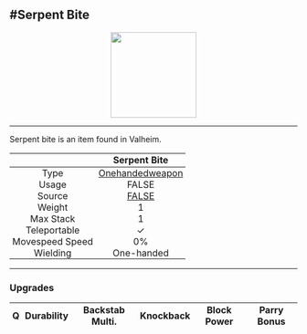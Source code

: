 <meta property="og:title" content="Serpent Bite - MoreValheim" /><meta property="og:type" content="website" /><meta property="og:image" content="/assets/serpent_bite.png" /><meta property="og:description" content="Serpent Bite is an item found in Valheim." /><meta name="theme-color" content="#546D78"><meta name="twitter:card" content="summary_large_image">
#Serpent Bite
-------------
<style>img {width:20px;}.tb {width:150px;display: block;margin-left: auto;margin-right: auto;}</style>

<style>.md-typeset table:not([class]) th:not([align]) {min-width:unset!important;}</style>
<style>td{padding:0em 0.3em!important;text-align:center!important;border-left:.05rem solid var(--md-default-fg-color--lightest)}</style>

<style>th{padding:0.1em 0.3em!important;text-align:center!important;font-weight:bold}</style>

<style>pre{text-align:right!important}</style>
<style>table tr td:first-child {border-left: 0;};</style>

<figure><img src="/assets/serpent_bite.png" class="tb" /><figcaption><small></small></figcaption></figure>

-------------

Serpent bite is an item found in Valheim.

|        | Serpent Bite              |
| ----------- | ------------------------------------ |
| Type | [Onehandedweapon](../../types/onehandedweapon)
| Usage | FALSE<br>
| Source | [FALSE](../../items/false)
| Weight | 1 |
| Max Stack | 1 |
| Teleportable | ✓
| Movespeed Speed | 0%
| Wielding | One-handed


-------------

### Upgrades
| Q | Durability | Backstab Multi. | Knockback | Block Power | Parry Bonus
| - | - | - | - | - | - 
